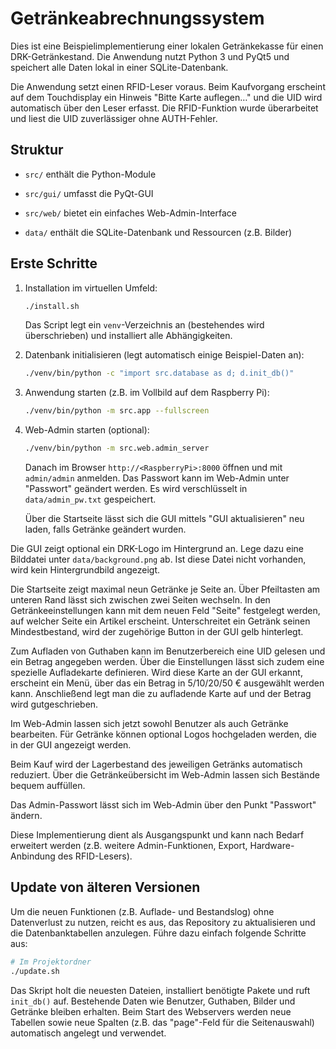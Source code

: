 # Getränkeabrechnungssystem

Dies ist eine Beispielimplementierung einer lokalen Getränkekasse für einen DRK-Getränkestand.
Die Anwendung nutzt Python 3 und PyQt5 und speichert alle Daten lokal in einer SQLite-Datenbank.

Die Anwendung setzt einen RFID-Leser voraus. Beim Kaufvorgang erscheint auf dem
Touchdisplay ein Hinweis "Bitte Karte auflegen…" und die UID wird automatisch
über den Leser erfasst. Die RFID-Funktion wurde überarbeitet und liest die UID
zuverlässiger ohne AUTH-Fehler.

## Struktur

- `src/` enthält die Python-Module
- `src/gui/` umfasst die PyQt-GUI

- `src/web/` bietet ein einfaches Web-Admin-Interface

- `data/` enthält die SQLite-Datenbank und Ressourcen (z.B. Bilder)

## Erste Schritte


1. Installation im virtuellen Umfeld:
   ```bash
   ./install.sh
   ```
   Das Script legt ein `venv`-Verzeichnis an (bestehendes wird überschrieben) und installiert alle Abhängigkeiten.
2. Datenbank initialisieren (legt automatisch einige Beispiel-Daten an):
   ```bash
   ./venv/bin/python -c "import src.database as d; d.init_db()"
   ```
3. Anwendung starten (z.B. im Vollbild auf dem Raspberry Pi):
   ```bash
   ./venv/bin/python -m src.app --fullscreen
   ```
4. Web-Admin starten (optional):
   ```bash
   ./venv/bin/python -m src.web.admin_server
   ```
   Danach im Browser `http://<RaspberryPi>:8000` öffnen und mit `admin/admin` anmelden.
   Das Passwort kann im Web-Admin unter "Passwort" geändert werden. Es wird
   verschlüsselt in `data/admin_pw.txt` gespeichert.

   Über die Startseite lässt sich die GUI mittels "GUI aktualisieren" neu laden, falls Getränke geändert wurden.

Die GUI zeigt optional ein DRK-Logo im Hintergrund an. Lege dazu eine Bilddatei unter `data/background.png` ab. Ist diese Datei nicht vorhanden, wird kein Hintergrundbild angezeigt.

Die Startseite zeigt maximal neun Getränke je Seite an. Über Pfeiltasten am unteren Rand lässt sich zwischen zwei Seiten wechseln. In den Getränkeeinstellungen kann mit dem neuen Feld "Seite" festgelegt werden, auf welcher Seite ein Artikel erscheint. Unterschreitet ein Getränk seinen Mindestbestand, wird der zugehörige Button in der GUI gelb hinterlegt.

Zum Aufladen von Guthaben kann im Benutzerbereich eine UID gelesen und ein Betrag angegeben werden.
Über die Einstellungen lässt sich zudem eine spezielle Aufladekarte definieren.
Wird diese Karte an der GUI erkannt, erscheint ein Menü, über das ein Betrag
in 5/10/20/50&nbsp;€ ausgewählt werden kann. Anschließend legt man die zu
aufladende Karte auf und der Betrag wird gutgeschrieben.

Im Web-Admin lassen sich jetzt sowohl Benutzer als auch Getränke bearbeiten. Für Getränke können optional Logos hochgeladen werden, die in der GUI angezeigt werden.

Beim Kauf wird der Lagerbestand des jeweiligen Getränks automatisch reduziert. Über die Getränkeübersicht im Web-Admin lassen sich Bestände bequem auffüllen.

Das Admin-Passwort lässt sich im Web-Admin über den Punkt "Passwort" ändern.


Diese Implementierung dient als Ausgangspunkt und kann nach Bedarf erweitert werden (z.B. weitere Admin-Funktionen, Export, Hardware-Anbindung des RFID-Lesers).

## Update von älteren Versionen

Um die neuen Funktionen (z.B. Auflade- und Bestandslog) ohne Datenverlust zu nutzen,
reicht es aus, das Repository zu aktualisieren und die Datenbanktabellen anzulegen.
Führe dazu einfach folgende Schritte aus:

```bash
# Im Projektordner
./update.sh
```

Das Skript holt die neuesten Dateien, installiert benötigte Pakete und ruft
`init_db()` auf. Bestehende Daten wie Benutzer, Guthaben, Bilder und Getränke
bleiben erhalten. Beim Start des Webservers werden neue Tabellen sowie neue
Spalten (z.B. das "page"-Feld für die Seitenauswahl) automatisch angelegt
und verwendet.
